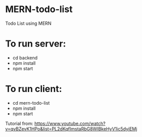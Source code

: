 # MERN-todo-list
Todo List using MERN

# To run server:
* cd backend
* npm install
* npm start

# To run client:
* cd mern-todo-list
* npm install
* npm start

Tutorial from: https://www.youtube.com/watch?v=qvBZevK1HPo&list=PL2dKqfImstaRbG8WIBkeHyV1ic5dyiEMj
